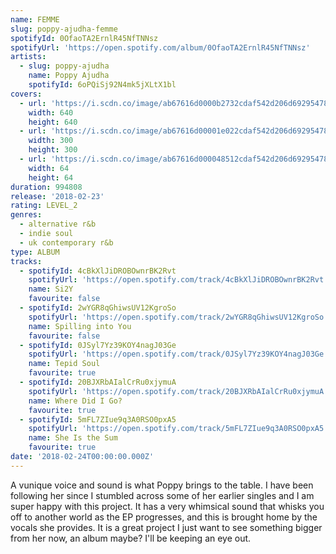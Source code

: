 ```yaml
---
name: FEMME
slug: poppy-ajudha-femme
spotifyId: 0OfaoTA2ErnlR45NfTNNsz
spotifyUrl: 'https://open.spotify.com/album/0OfaoTA2ErnlR45NfTNNsz'
artists:
  - slug: poppy-ajudha
    name: Poppy Ajudha
    spotifyId: 6oPQiSj92N4mk5jXLtX1bl
covers:
  - url: 'https://i.scdn.co/image/ab67616d0000b2732cdaf542d206d69295478989'
    width: 640
    height: 640
  - url: 'https://i.scdn.co/image/ab67616d00001e022cdaf542d206d69295478989'
    width: 300
    height: 300
  - url: 'https://i.scdn.co/image/ab67616d000048512cdaf542d206d69295478989'
    width: 64
    height: 64
duration: 994808
release: '2018-02-23'
rating: LEVEL_2
genres:
  - alternative r&b
  - indie soul
  - uk contemporary r&b
type: ALBUM
tracks:
  - spotifyId: 4cBkXlJiDROBOwnrBK2Rvt
    spotifyUrl: 'https://open.spotify.com/track/4cBkXlJiDROBOwnrBK2Rvt'
    name: Si2Y
    favourite: false
  - spotifyId: 2wYGR8qGhiwsUV12KgroSo
    spotifyUrl: 'https://open.spotify.com/track/2wYGR8qGhiwsUV12KgroSo'
    name: Spilling into You
    favourite: false
  - spotifyId: 0JSyl7Yz39KOY4nagJ03Ge
    spotifyUrl: 'https://open.spotify.com/track/0JSyl7Yz39KOY4nagJ03Ge'
    name: Tepid Soul
    favourite: true
  - spotifyId: 20BJXRbAIalCrRu0xjymuA
    spotifyUrl: 'https://open.spotify.com/track/20BJXRbAIalCrRu0xjymuA'
    name: Where Did I Go?
    favourite: true
  - spotifyId: 5mFL7ZIue9q3A0RSO0pxA5
    spotifyUrl: 'https://open.spotify.com/track/5mFL7ZIue9q3A0RSO0pxA5'
    name: She Is the Sum
    favourite: true
date: '2018-02-24T00:00:00.000Z'
---
```

A vunique voice and sound is what Poppy brings to the table. I have been
following her since I stumbled across some of her earlier singles and I am super
happy with this project. It has a very whimsical sound that whisks you off to another world
as the EP progresses, and this is brought home by the vocals she provides. It is a great
project I just want to see something bigger from her now, an album maybe? I'll be keeping
an eye out.

